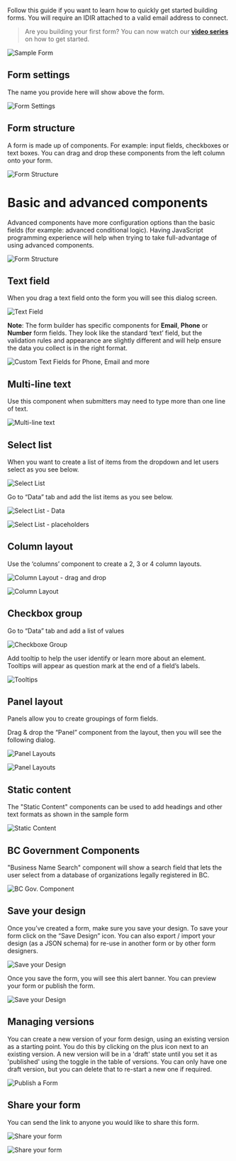 Follow this guide if you want to learn how to quickly get started building forms.  You will require an IDIR attached to a valid email address to connect.

> Are you building your first form?
> You can now watch our [**video series**](https://www.youtube.com/playlist?list=PL9CV_8JBQHirsQAShw45PZeU1CkU88Q53) on how to get started.

<!-- **On this page:**
* [Form settings](#form-settings)
* [Form structure](#form-structure)
* [Basic and advanced components](#basic-and-advanced-components)
* [Text field](#text-field)
* [Select list](#select-list)
* [Column layout](#column-layout)
* [Checkbox group](#Checkbox-group)
* [Panel layout](#Panel-layout)
* [Static content](#static-content)
* [B.C. Government components](#bc-government-components)
* [Save your design](#Save-your-design)
* [Managing versions](#Managing-versions)
* [Share your form](#Share-your-form) -->

![Sample Form](images/sample_form.png) 

## Form settings

The name you provide here will show above the form.

![Form Settings](images/formsetting.png)


## Form structure

A form is made up of components. For example: input fields, checkboxes or text boxes. You can drag and drop these components from the left column onto your form.

![Form Structure](images/form_structure.png)

# Basic and advanced components

Advanced components have more configuration options than the basic fields (for example: advanced conditional logic). Having JavaScript programming experience will help when trying to take full-advantage of using advanced components.

![Form Structure](images/basic_advanced.png)

## Text field

When you drag a text field onto the form you will see this dialog screen.

![Text Field](images/text_field.png)

**Note**: The form builder has specific components for **Email**, **Phone** or **Number** form fields. They look like the standard ‘text’ field, but the validation rules and appearance are slightly different and will help ensure the data you collect is in the right format.

![Custom Text Fields for Phone, Email and more](images/note.png)

## Multi-line text

Use this component when submitters may need to type more than one line of text.

![Multi-line text](images/multi_line.png)

## Select list

When you want to create a list of items from the dropdown and let users select as you see below.

![Select List](images/select_list.png)

Go to “Data” tab and add the list items as you see below.

![Select List - Data](images/data.png)

![Select List - placeholders](images/placeholder.png)

## Column layout

Use the ‘columns’ component to create a 2, 3 or 4 column layouts. 

![Column Layout - drag and drop](images/column_drag_drop.png)

![Column Layout](images/column_label.png)

## Checkbox group

Go to “Data” tab and add a list of values

![Checkboxe Group](images/checkbox.png)

Add tooltip to help the user identify or learn more about an element. Tooltips will appear as question mark at the end of a field’s labels.

![Tooltips](images/tooltip.png)

## Panel layout
Panels allow you to create groupings of form fields.

Drag & drop the “Panel” component from the layout, then you will see the following dialog.

![Panel Layouts](images/panel_title.png)

![Panel Layouts](images/panel_layout.png)

## Static content

The "Static Content" components can be used to add headings and other text formats as shown in the sample form

![Static Content](images/static_content.png)

## BC Government Components

"Business Name Search" component will show a search field that lets the user select from a database of organizations legally registered in BC.

![BC Gov. Component](images/bc_gov_component.png)

## Save your design

Once you’ve created a form, make sure you save your design. To save your form click on the “Save Design” icon. You can also export / import your design (as a JSON schema) for re-use in another form or by other form designers.

![Save your Design](images/save.png)

Once you save the form, you will see this alert banner. You can preview your form or publish the form.

![Save your Design](images/save_draft.png)

## Managing versions

You can create a new version of your form design, using an existing version as a starting point. You do this by clicking on the plus icon next to an existing version. A new version will be in a 'draft' state until you set it as 'published' using the toggle in the table of versions. You can only have one draft version, but you can delete that to re-start a new one if required.

![Publish a Form](images/publish.png)

## Share your form

You can send the link to anyone you would like to share this form.

![Share your form](images/share.png)

![Share your form](images/share_link.png)
